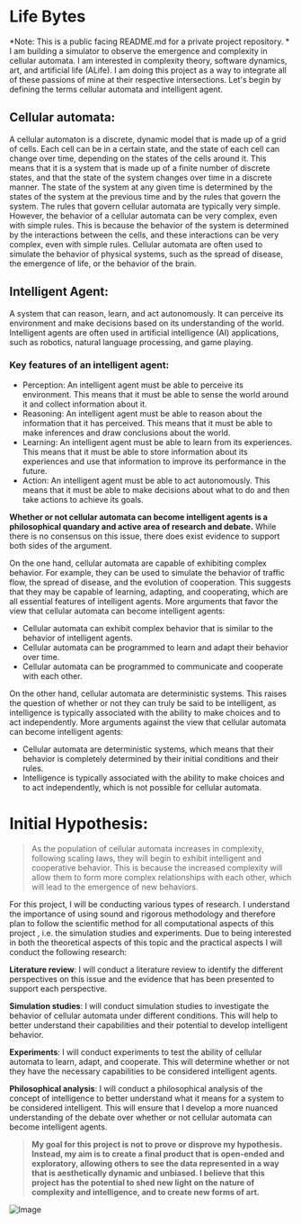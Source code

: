  # Life Bytes
*Note: This is a public facing README.md for a private project repository. *
I am building a simulator to observe the emergence and complexity in cellular automata. I am interested in complexity theory, software dynamics, art, and artificial life (ALife). I am doing this project as a way to integrate all of these passions of mine at their respective intersections. Let's begin by defining the terms cellular automata and intelligent agent.

## Cellular automata: 
A cellular automaton is a discrete, dynamic model that is made up of a grid of cells. Each cell can be in a certain state, and the state of each cell can change over time, depending on the states of the cells around it. This means that it is a system that is made up of a finite number of discrete states, and that the state of the system changes over time in a discrete manner. The state of the system at any given time is determined by the states of the system at the previous time and by the rules that govern the system.
The rules that govern  cellular automata are typically very simple. However, the behavior of a cellular automata can be very complex, even with simple rules. This is because the behavior of the system is determined by the interactions between the cells, and these interactions can be very complex, even with simple rules. 
Cellular automata are often used to simulate the behavior of physical systems, such as the spread of disease, the emergence of life, or the behavior of the brain.

## Intelligent Agent:
A system that can reason, learn, and act autonomously. It can perceive its environment and make decisions based on its understanding of the world. Intelligent agents are often used in artificial intelligence (AI) applications, such as robotics, natural language processing, and game playing.
### Key features of an intelligent agent:
* Perception: An intelligent agent must be able to perceive its environment. This means that it must be able to sense the world around it and collect information about it.
* Reasoning: An intelligent agent must be able to reason about the information that it has perceived. This means that it must be able to make inferences and draw conclusions about the world.
* Learning: An intelligent agent must be able to learn from its experiences. This means that it must be able to store information about its experiences and use that information to improve its performance in the future.
* Action: An intelligent agent must be able to act autonomously. This means that it must be able to make decisions about what to do and then take actions to achieve its goals.

**Whether or not cellular automata can become intelligent agents is a philosophical quandary and active area of research and debate.**  While there is no consensus on this issue, there does exist evidence to support both sides of the argument. 

On the one hand, cellular automata are capable of exhibiting complex behavior. For example, they can be used to simulate the behavior of traffic flow, the spread of disease, and the evolution of cooperation. This suggests that they may be capable of learning, adapting, and cooperating, which are all essential features of intelligent agents. More arguments that favor the view that cellular automata can become intelligent agents:
* Cellular automata can exhibit complex behavior that is similar to the behavior of intelligent agents.
* Cellular automata can be programmed to learn and adapt their behavior over time.
* Cellular automata can be programmed to communicate and cooperate with each other.

On the other hand, cellular automata are deterministic systems. This raises the question of whether or not they can truly be said to be intelligent, as intelligence is typically associated with the ability to make choices and to act independently. More arguments against the view that cellular automata can become intelligent agents:
* Cellular automata are deterministic systems, which means that their behavior is completely determined by their initial conditions and their rules.
* Intelligence is typically associated with the ability to make choices and to act independently, which is not possible for cellular automata.

# Initial Hypothesis:  
> As the population of cellular automata increases in complexity, following scaling laws, they will begin to exhibit intelligent and cooperative behavior. This is because the increased complexity will allow them to form more complex relationships with each other, which will lead to the emergence of new behaviors.

For this project, I will be conducting various types of research. I understand the importance of using sound and rigorous methodology and therefore plan to follow the scientific method for all computational aspects of this project , i.e. the simulation studies and experiments. Due to being interested in both the theoretical aspects of this topic and the practical aspects I will conduct the following research:

**Literature review**: I will conduct a literature review to identify the different perspectives on this issue and the evidence that has been presented to support each perspective.

**Simulation studies**: I will conduct simulation studies to investigate the behavior of cellular automata under different conditions. This will help to better understand their capabilities and their potential to develop intelligent behavior.

**Experiments**: I will conduct experiments to test the ability of cellular automata to learn, adapt, and cooperate. This will determine whether or not they have the necessary capabilities to be considered intelligent agents.

**Philosophical analysis**: I will conduct a philosophical analysis of the concept of intelligence to better understand what it means for a system to be considered intelligent. This will ensure that I develop a more nuanced understanding of the debate over whether or not cellular automata can become intelligent agents.

>
> **My goal for this project is not to prove or disprove my hypothesis. Instead, my aim is to create a final product that is open-ended and exploratory, allowing others to see the data represented in a way that is aesthetically dynamic and unbiased. I believe that this project has the potential to shed new light on the nature of complexity and intelligence, and to create new forms of art.**
>

![Image](https://user-images.githubusercontent.com/115185670/265066968-41b6e3a2-1cd3-45b2-afc4-9f9c1ffe3de0.jpg)
